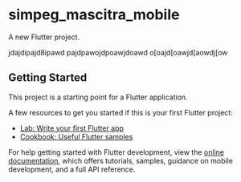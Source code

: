 # simpeg_mascitra_mobile

A new Flutter project.

jdajdipajd8ipawd
pajdpawojdpoawjdoawd
o[oajd[oawjd[aowdj[ow


## Getting Started

This project is a starting point for a Flutter application.

A few resources to get you started if this is your first Flutter project:

- [Lab: Write your first Flutter app](https://docs.flutter.dev/get-started/codelab)
- [Cookbook: Useful Flutter samples](https://docs.flutter.dev/cookbook)

For help getting started with Flutter development, view the
[online documentation](https://docs.flutter.dev/), which offers tutorials,
samples, guidance on mobile development, and a full API reference.
